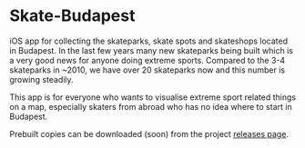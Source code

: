 <!--
<img src="http://i.imgur.com/xxxxxxxxx.png" width="80px" />
-->
<h1>Skate-Budapest</h1>

iOS app for collecting the skateparks, skate spots and skateshops located in Budapest. In the last few years many new skateparks being built which is a very good news for anyone doing extreme sports. Compared to the 3-4 skateparks in ~2010, we have over 20 skateparks now and this number is growing steadily.

This app is for everyone who wants to visualise extreme sport related things on a map, especially skaters from abroad who has no idea where to start in Budapest.

<!--
Main application:

<img src="http://i.imgur.com/xxxxxxxxx.jpg" width="900px" />
-->

Prebuilt copies can be downloaded (soon) from the project [releases page](https://github.com/balazs630/Skate-Budapest/releases).

